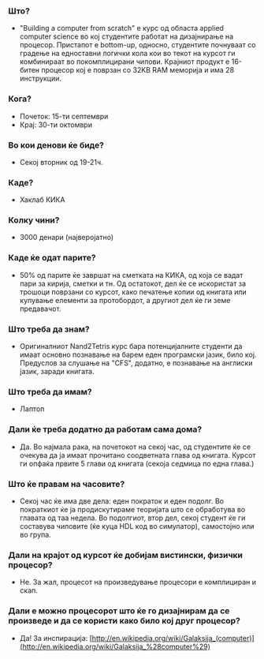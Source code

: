 ### Што?
- "Building a computer from scratch" е курс од областа applied computer science во кој студентите работат на дизајнирање на процесор. Пристапот е bottom-up, односно, студентите почнуваат со градење на едноставни логички кола кои во текот на курсот ги комбинираат во покомплицирани чипови. Крајниот продукт е 16-битен процесор кој е поврзан со 32KB RAM меморија и има 28 инструкции.

### Кога?
- Почеток: 15-ти септември
- Крај: 30-ти октомври

### Во кои денови ќе биде?
- Секој вторник од 19-21ч.

### Каде?
- Хаклаб КИКА

### Колку чини?
- 3000 денари (најверојатно)

### Каде ќе одат парите?
- 50% од парите ќе завршат на сметката на КИКА, од која се вадат пари за кирија, сметки и тн. Од остатокот, дел ќе се искористат за трошоци поврзани со курсот, како печатење копии од книгата или купување елементи за протобордот, а другиот дел ќе ги земе предавачот.

### Што треба да знам?
- Оригиналниот Nand2Tetris курс бара потенцијалните студенти да имаат основно познавање на барем еден програмски јазик, било кој. Предуслов за слушање на "CFS", додатно, е познавање на англиски јазик, заради книгата.

### Што треба да имам?
- Лаптоп

### Дали ќе треба додатно да работам сама дома?
- Да. Во најмала рака, на почетокот на секој час, од студентите ќе се очекува да ја имаат прочитано соодветната глава од книгата. Курсот ги опфаќа првите 5 глави од книгата (секоја седмица по една глава.)

### Што ќе правам на часовите?
- Секој час ќе има две дела: еден пократок и еден подолг. Во пократкиот ќе ja продискутираме теоријата што се обработува во главата од таа недела. Во подолгиот, втор дел, секој студент ќе ги составува чиповите (ќе куца HDL код во симулатор), самостојно или во група.

### Дали на крајот од курсот ќе добијам вистински, физички процесор?
- Не. За жал, процесот на произведување процесори е комплициран и скап.

### Дали е можно процесорот што ќе го дизајнирам да се произведе и да се користи како било кој друг процесор?
- Да! За инспирација: [http://en.wikipedia.org/wiki/Galaksija_(computer)](http://en.wikipedia.org/wiki/Galaksija_%28computer%29)
